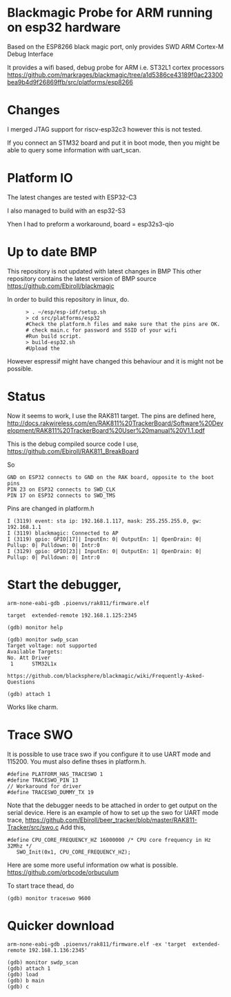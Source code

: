 # Blackmagic Probe for ARM running on esp32 hardware

Based on the ESP8266 black magic port, only provides SWD ARM Cortex-M Debug Interface

It provides a wifi based, debug probe for ARM i.e. ST32L1 cortex processors
https://github.com/markrages/blackmagic/tree/a1d5386ce43189f0ac23300bea9b4d9f26869ffb/src/platforms/esp8266


# Changes
 I merged JTAG support for riscv-esp32c3 however this is not tested.

 If you connect an STM32 board and put it in boot mode, then you might be able to query some information 
 with uart_scan.


# Platform IO
The latest changes are tested with ESP32-C3

I also managed to build with an esp32-S3

Yhen I had to preform a workaround,
board = esp32s3-qio


# Up to date BMP
This repository is not updated with latest changes in BMP
This other repository contains the latest version of BMP source https://github.com/Ebiroll/blackmagic

In order to build this repository in linux, do.
```
      > . ~/esp/esp-idf/setup.sh
      > cd src/platforms/esp32
      #Check the platform.h files amd make sure that the pins are OK.
      # check main.c for password and SSID of your wifi
      #Run build script.
      > build-esp32.sh
      #Upload the
```
However espressif might have changed this behaviour and it is might not be possible.


# Status

Now it seems to work, I use the RAK811 target.
The pins are defined here,
http://docs.rakwireless.com/en/RAK811%20TrackerBoard/Software%20Development/RAK811%20TrackerBoard%20User%20manual%20V1.1.pdf

This is the debug compiled source code I use,
https://github.com/Ebiroll/RAK811_BreakBoard

So
```
GND on ESP32 connects to GND on the RAK board, opposite to the boot pins
PIN 23 on ESP32 connects to SWD_CLK
PIN 17 on ESP32 connects to SWD_TMS
```
Pins are changed in platform.h

```
I (3119) event: sta ip: 192.168.1.117, mask: 255.255.255.0, gw: 192.168.1.1
I (3119) blackmagic: Connected to AP
I (3119) gpio: GPIO[17]| InputEn: 0| OutputEn: 1| OpenDrain: 0| Pullup: 0| Pulldown: 0| Intr:0 
I (3129) gpio: GPIO[23]| InputEn: 0| OutputEn: 1| OpenDrain: 0| Pullup: 0| Pulldown: 0| Intr:0 
```



# Start the debugger,
```
arm-none-eabi-gdb .pioenvs/rak811/firmware.elf

target  extended-remote 192.168.1.125:2345

(gdb) monitor help

(gdb) monitor swdp_scan
Target voltage: not supported
Available Targets:
No. Att Driver
 1      STM32L1x

https://github.com/blacksphere/blackmagic/wiki/Frequently-Asked-Questions

(gdb) attach 1

```

Works like charm.

# Trace SWO
It is possible to use trace swo if you configure it to use UART mode and 115200.
You must also define thses in platform.h.

```
#define PLATFORM_HAS_TRACESWO 1
#define TRACESWO_PIN 13
// Workaround for driver
#define TRACESWO_DUMMY_TX 19
```
    
Note that the debugger needs to be attached in order to get output on the serial device.
Here is an example of how to set up the swo for UART mode trace,
https://github.com/Ebiroll/beer_tracker/blob/master/RAK811-Tracker/src/swo.c
Add this,
```
#define CPU_CORE_FREQUENCY_HZ 16000000 /* CPU core frequency in Hz 32Mhz */
   SWO_Init(0x1, CPU_CORE_FREQUENCY_HZ);
```

Here are some more useful information ow what is possible.
https://github.com/orbcode/orbuculum

To start trace thead, do
```
(gdb) monitor traceswo 9600
```


# Quicker download
```
arm-none-eabi-gdb .pioenvs/rak811/firmware.elf -ex 'target  extended-remote 192.168.1.136:2345'

(gdb) monitor swdp_scan
(gdb) attach 1
(gdb) load
(gdb) b main
(gdb) c


```